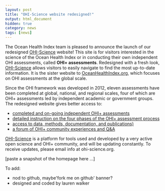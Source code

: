 ```yaml
---
layout: post
title: "OHI-Science website redesigned!"
output: html_document
hidden: true
category: news
tags: [news]
---
```


The Ocean Health Index team is pleased to announce the launch of our redesigned [OHI-Science](http://ohi-science.org/) website! This site is for visitors interested in the science of the Ocean Health Index or in conducting their own independent OHI assessments, called **OHI+ assessments**. Redesigned with a fresh look, [OHI-Science](http://ohi-science.org/) allows visitors to easily navigate to find the most up-to-date information. It is the sister website to [OceanHealthIndex.org](http://oceanhealthindex.org), which focuses on OHI assessments at the global scale.

Since the OHI framework was developed in 2012, eleven assessments have been completed at global, national, and regional scales, four of which are OHI+ assessments led by independent academic or government groups. The redesigned website gives better access to:

* [completed and on-going independent OHI+ assessments](/projects)
* [detailed instruction on the four phases of the OHI+ assessment process](/phases)
* [access to data, methods, documentation, and publications)](/resources)
* [a forum of OHI+ community experiences and Q&A](/forum)

[OHI-Science](http://ohi-science.org/) is a platform for tools used and developed by a very active open science and OHI+ community, and will be updating constantly. To receive updates, please email info at ohi-science.org. 

[paste a snapshot of the homepage here ...]

To add: 
- nod to github, maybe'fork me on github' banner?
- designed and coded by lauren walker

